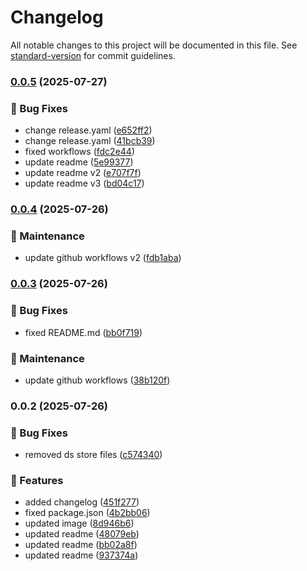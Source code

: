 # Changelog

All notable changes to this project will be documented in this file. See [standard-version](https://github.com/conventional-changelog/standard-version) for commit guidelines.

### [0.0.5](https://github.com/getracky/bounce-ui/compare/v0.0.4...v0.0.5) (2025-07-27)


### 🐛 Bug Fixes

* change release.yaml ([e652ff2](https://github.com/getracky/bounce-ui/commit/e652ff2df1812551a4b0b8cd2a177c04810a68b8))
* change release.yaml ([41bcb39](https://github.com/getracky/bounce-ui/commit/41bcb39f620f9b38d8e0ee68d042d625a5055cbe))
* fixed workflows ([fdc2e44](https://github.com/getracky/bounce-ui/commit/fdc2e44020e46ab43e563b1829d8634a53a246a6))
* update readme ([5e99377](https://github.com/getracky/bounce-ui/commit/5e99377dc522b765775154ffa6c85f32de0c2c3b))
* update readme v2 ([e707f7f](https://github.com/getracky/bounce-ui/commit/e707f7f0bfc9de41357c3dce5d817f0dd6b945e7))
* update readme v3 ([bd04c17](https://github.com/getracky/bounce-ui/commit/bd04c17dd7befe1a4724f2abc7a46f461fbf54d1))

### [0.0.4](https://github.com/getracky/bounce-ui/compare/v0.0.3...v0.0.4) (2025-07-26)


### 🔧 Maintenance

* update github workflows v2 ([fdb1aba](https://github.com/getracky/bounce-ui/commit/fdb1aba4c6d24cd00b262e8316668d6e9de71716))

### [0.0.3](https://github.com/getracky/bounce-ui/compare/v0.0.2...v0.0.3) (2025-07-26)


### 🐛 Bug Fixes

* fixed README.md ([bb0f719](https://github.com/getracky/bounce-ui/commit/bb0f719dea8d6f8feb13dec734941afea830deb6))


### 🔧 Maintenance

* update github workflows ([38b120f](https://github.com/getracky/bounce-ui/commit/38b120f034564aa8f1cf233b8c20e454d9dcc9fe))

### 0.0.2 (2025-07-26)


### 🐛 Bug Fixes

* removed ds store files ([c574340](https://github.com/getracky/bounce-ui/commit/c57434040f3a16032daa2414f2117db94a968d0a))


### 🚀 Features

* added changelog ([451f277](https://github.com/getracky/bounce-ui/commit/451f277a6e5e5486cc75f3832d116c3f083ef5ac))
* fixed package.json ([4b2bb06](https://github.com/getracky/bounce-ui/commit/4b2bb0688eba0d6bf0c9b5e6916e09ce1b6ae86d))
* updated image ([8d946b6](https://github.com/getracky/bounce-ui/commit/8d946b697992cacea2f15d8ef2880dfa8b93b940))
* updated readme ([48079eb](https://github.com/getracky/bounce-ui/commit/48079ebe3459e947b1fb940a34b9121ed68173d0))
* updated readme ([bb02a8f](https://github.com/getracky/bounce-ui/commit/bb02a8fa816e86d43a24d9147a5ea185319d7b86))
* updated readme ([937374a](https://github.com/getracky/bounce-ui/commit/937374a3f91b0a9faaf4b82a176a6bbd16c6c39a))
